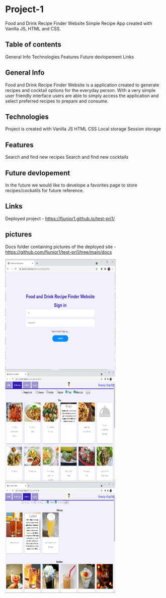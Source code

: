 # Project-1

Food and Drink Recipe Finder Website
Simple Recipe App created with Vanilla JS, HTML and CSS.

## Table of contents
General Info
Technologies 
Features
Future devlopement
Links

## General Info
Food and Drink Recipe Finder Website is a application created to generate recipes and cocktail options for the everyday person. With a very simple user friendly interface users are able to simply access the application and select preferred recipes to prepare and consume. 

## Technologies
Project is created with
Vanilla JS
HTML
CSS
Local storage
Session storage

## Features
Search and find new recipes
Search and find new cocktails

## Future devlopement
In the future we would like to develope a favorites page to store recipes/cockatils for future reference. 

## Links
Deployed project - https://fjunior1.github.io/test-prj1/

## pictures
Docs folder containing pictures of the deployed site - https://github.com/fjunior1/test-prj1/tree/main/docs


<img src="./docs/login.jpg" alt="alt text" width="350" height="350">  
<img src="./docs/cuisine-recipes.jpg" alt="alt text" width="350" height="350">  
<img src="./docs/cocktail-recipe.jpg" alt="alt text" width="350" height="350">  


